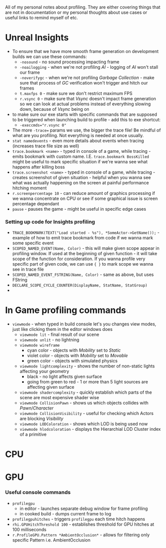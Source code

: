 All of my personal notes about profiling. They are either covering things that are not in documentation or my personal thoughts about use cases or useful links to remind myself of etc.

# Unreal Insights

- To ensure that we have more smooth frame generation on development builds we can use these commands:
	- `-nosound`  - no sound processing impacting frame
	- `-noailogging`  - when we're not profiling *AI* - logging of *AI* won't stall our frame
	- `-noverifygc` - when we're not profiling *Garbage Collection* - make sure that process of *GC* verification won't trigger and hitch our frames
	- `t.maxfps 0`  - make sure we don't restrict maximum FPS
	- `r.vsync 0` - make sure that *Vsync* doesn't impact frame generation so we can look at actual problems instead of everything slowing down, because of *Vsync* being on
- to make sure our exe starts with specific commands that are supposed to be triggered when launching build to profile - add this to exe shortcut:
	- `-execcmds="r.vsync 0"`
- The more `-trace=` params we use, the bigger the trace file! Be mindful of what are you profiling. Not everything is needed at once usually.
- `stat namedevents` - even more details about events when tracing (increases trace file size as well)
- `trace.bookmark <name>` - typed in console of a game, while tracing - emits bookmark with custom name. I.E. `trace.bookmark BossKilled` might be useful to mark specific situation if we're wanna see what happens after killing boss
- `trace.screenshot <name>`  - typed in console of a game, while tracing - creates screenshot of given situation - helpful when you wanna see what was actually happening on the screen at painful performance hitching moment
- `r.screenpercentage 10` - can reduce amount of graphics processing if we wanna concentrate on CPU or see if some graphical issue is screen percentage dependant
- `pause` - pauses the game - might be useful in specific edge cases


### Setting up code for Insights profiling

- `TRACE_BOOKMARK(TEXT("Load started - %s"), *SomeActor->GetName());` - example of how to emit trace bookmark from code if we wanna mark some specific event
- `SCOPED_NAMED_EVENT(Name, Color)` - this will make given scope appear in profiling window. If used at the beginning of given function - it will take scope of the function for consideration. If you wanna profile very specific part of given code, we can use `{ }` to mark scope we wanna see in trace file
- `SCOPED_NAMED_EVENT_FSTRING(Name, Color)` - same as above, but uses FString
- `DECLARE_SCOPE_CYCLE_COUNTER(DisplayName, StatName, StatGroup)`
- 


# In Game profiling commands
- `viewmode` - when typed in build console let's you changes view modes, just like clicking them in the editor windows does
	- `viewmode lit` - final result of our scene
	- `viewmode unlit` - no lightning
	- `viewmode wireframe` 
		- cyan color - objects with *Mobility* set to *Static*
		- violet color - objects with *Mobility* set to *Movable*
		- green color - objects with simulated physics
	- `viewmode lightcomplexity` - shows the number of non-static lights affecting your geometry
		- black - no light affects given surface
		- going from green to red - 1 or more than 5 light sources are affecting given surface
	- `viewmode shadercomplexity` - quickly establish which parts of the scene are most expensive shader wise
	- `viewmode CollisionPawn` - shows us which objects collides with *Pawn*/*Character*
	- `viewmode CollisionVisibility` - useful for checking which Actors are blocking *Visibility*
	- `viewmode LODColoration` - shows which LOD is being used now
	- `viewmode hlodcoloration` - displays the Hierarchial LOD Cluster index of a primitive


# CPU


# GPU

### Useful console commands
- `profilegpu` 
	- in editor - launches separate debug window for frame profiling
	- in cooked build - dumps current frame to log
- `profilegpuhitches` - triggers `profilegpu`  each time hitch happens
- `rhi.GPUHitchThreshold 100` - establishes threshold for GPU hitches at 100 milliseconds
- `r.ProfileGPU.Pattern *AmbientOcclusion*` - allows for filtering only specific Pattern i.e. AmbientOcclusion
